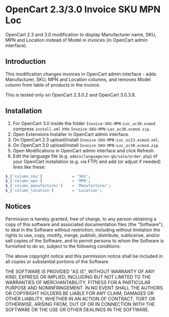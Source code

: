 OpenCart 2.3/3.0 Invoice SKU MPN Loc
===============
OpenCart 2.3 and 3.0 modification to display Manufacturer name, SKU, MPN and Location instead of Model in invoices (in OpenCart admin interface).

## Introduction

This modification changes invoices in OpenCart admin interface - adds Manufacturer, SKU, MPN and Location columns, and removes Model column from table of products in the invoice.

This is tested only on OpenCart 2.3.0.2 and OpenCart 3.0.3.8.

## Installation

1. For OpenCart 3.0 inside the folder `Invoice-SKU-MPN-Loc_oc30.ocmod` compress `install.xml` into `Invoice-SKU-MPN-Loc_oc30.ocmod.zip`.
1. Open Extensions Installer in OpenCart admin interface.
1. On OpenCart 2.3 upload/install `Invoice-SKU-MPN-Loc_oc23.ocmod.xml`.
1. On OpenCart 3.0 upload/install `Invoice-SKU-MPN-Loc_oc30.ocmod.zip`.
1. Open Modifications in OpenCart admin interface and click Refresh.
1. Edit the language file (e.g. `admin/language/en-gb/sale/order.php`) of your OpenCart installation (e.g. via FTP) and add (or adjust if needed) lines like these:

```php
$_['column_sku']             = 'SKU';
$_['column_mpn']             = 'MPN';
$_['column_manufacturer']    = 'Manufacturer';
$_['column_location']        = 'Location';
```


## Notices

Permission is hereby granted, free of charge, to any person obtaining a copy
of this software and associated documentation files (the "Software"), to deal
in the Software without restriction, including without limitation the rights
to use, copy, modify, merge, publish, distribute, sublicense, and/or sell
copies of the Software, and to permit persons to whom the Software is
furnished to do so, subject to the following conditions:

The above copyright notice and this permission notice shall be included in all
copies or substantial portions of the Software.

THE SOFTWARE IS PROVIDED "AS IS", WITHOUT WARRANTY OF ANY KIND, EXPRESS OR
IMPLIED, INCLUDING BUT NOT LIMITED TO THE WARRANTIES OF MERCHANTABILITY,
FITNESS FOR A PARTICULAR PURPOSE AND NONINFRINGEMENT. IN NO EVENT SHALL THE
AUTHORS OR COPYRIGHT HOLDERS BE LIABLE FOR ANY CLAIM, DAMAGES OR OTHER
LIABILITY, WHETHER IN AN ACTION OF CONTRACT, TORT OR OTHERWISE, ARISING FROM,
OUT OF OR IN CONNECTION WITH THE SOFTWARE OR THE USE OR OTHER DEALINGS IN THE
SOFTWARE.
